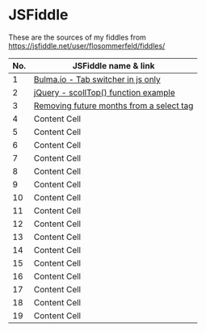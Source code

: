 # JSFiddle
These are the sources of my fiddles from https://jsfiddle.net/user/flosommerfeld/fiddles/

No.  | JSFiddle name & link
------------- | -------------
1  | [Bulma.io - Tab switcher in js only](https://jsfiddle.net/flosommerfeld/g8c3svp4/)
2  | [jQuery - scollTop() function example](https://jsfiddle.net/flosommerfeld/2w5eh6an/)
3  | [Removing future months from a select tag](https://jsfiddle.net/flosommerfeld/kxvfvyr6/)
4  | Content Cell
5  | Content Cell
6  | Content Cell
7  | Content Cell
8  | Content Cell
9  | Content Cell
10  | Content Cell
11  | Content Cell
12  | Content Cell
13  | Content Cell
14  | Content Cell
15  | Content Cell
16  | Content Cell
17 | Content Cell
18 | Content Cell
19 | Content Cell
